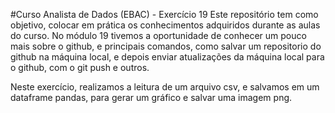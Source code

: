 #Curso Analista de Dados (EBAC) - Exercício 19
Este repositório tem como objetivo, colocar em prática os conhecimentos adquiridos durante as aulas do curso.
No módulo 19 tivemos a oportunidade de conhecer um pouco mais sobre o github, e principais comandos, como salvar um repositorio do github na máquina local, e depois enviar atualizações da máquina local para o github, com o git push e outros.

Neste exercício, realizamos a leitura de um arquivo csv, e salvamos em um dataframe pandas, para gerar um gráfico e salvar uma imagem png.

